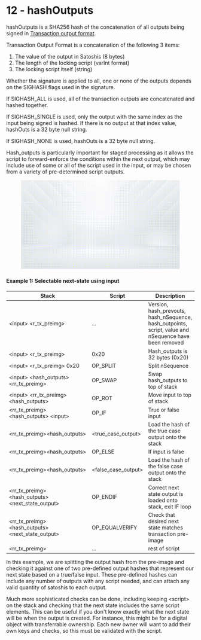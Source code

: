 # 12 - hashOutputs

hashOutputs is a SHA256 hash of the concatenation of all outputs being signed in [Transaction output format](https://wiki.bitcoinsv.io/index.php/Bitcoin_Transactions#Format_of_a_Transaction_Output).&#x20;

Transaction Output Format is a concatenation of the following 3 items:

1. The value of the output in Satoshis (8 bytes)
2. The length of the locking script (varInt format)
3. The locking script itself (string)

Whether the signature is applied to all, one or none of the outputs depends on the SIGHASH flags used in the signature.

If SIGHASH\_ALL is used, all of the transaction outputs are concatenated and hashed together.

If SIGHASH\_SINGLE is used, only the output with the same index as the input being signed is hashed. If there is no output at that index value, hashOuts is a 32 byte null string.

If SIGHASH\_NONE is used, hashOuts is a 32 byte null string.

Hash\_outputs is particularly important for staged processing as it allows the script to forward-enforce the conditions within the next output, which may include use of some or all of the script used in the input, or may be chosen from a variety of pre-determined script outputs.

<figure><img src="../.gitbook/assets/BSVA-BitcoinScript_Chapter5-Animation11.gif" alt=""><figcaption></figcaption></figure>

#### Example 1: Selectable next-state using input&#x20;

<table><thead><tr><th width="237.33333333333331">Stack</th><th>Script</th><th>Description</th></tr></thead><tbody><tr><td>&#x3C;input> &#x3C;r_tx_preimg></td><td>...</td><td>Version, hash_prevouts, hash_nSequence, hash_outpoints, script, value and nSequence have been removed</td></tr><tr><td>&#x3C;input> &#x3C;r_tx_preimg></td><td>0x20</td><td>Hash_outputs is 32 bytes (0x20)</td></tr><tr><td>&#x3C;input> &#x3C;r_tx_preimg> 0x20</td><td>OP_SPLIT</td><td>Split nSequence</td></tr><tr><td>&#x3C;input> &#x3C;hash_outputs> &#x3C;rr_tx_preimg></td><td>OP_SWAP</td><td>Swap hash_outputs to top of stack</td></tr><tr><td>&#x3C;input> &#x3C;rr_tx_preimg> &#x3C;hash_outputs></td><td>OP_ROT</td><td>Move input to top of stack</td></tr><tr><td>&#x3C;rr_tx_preimg> &#x3C;hash_outputs> &#x3C;input></td><td>OP_IF</td><td>True or false input</td></tr><tr><td>&#x3C;rr_tx_preimg>&#x3C;hash_outputs></td><td>&#x3C;true_case_output></td><td>Load the hash of the true case output onto the stack</td></tr><tr><td>&#x3C;rr_tx_preimg>&#x3C;hash_outputs></td><td>OP_ELSE</td><td>If input is false</td></tr><tr><td>&#x3C;rr_tx_preimg>&#x3C;hash_outputs></td><td>&#x3C;false_case_output></td><td>Load the hash of the false case output onto the stack</td></tr><tr><td>&#x3C;rr_tx_preimg> &#x3C;hash_outputs> &#x3C;next_state_output></td><td>OP_ENDIF</td><td>Correct next state output is loaded onto stack, exit IF loop</td></tr><tr><td>&#x3C;rr_tx_preimg> &#x3C;hash_outputs> &#x3C;next_state_output></td><td>OP_EQUALVERIFY</td><td>Check that desired next state matches transaction pre-image</td></tr><tr><td>&#x3C;rr_tx_preimg></td><td>...</td><td>rest of script</td></tr></tbody></table>

In this example, we are splitting the output hash from the pre-image and checking it against one of two pre-defined output hashes that represent our next state based on a true/false input. These pre-defined hashes can include any number of outputs with any script needed, and can attach any valid quantity of satoshis to each output.

Much more sophisticated checks can be done, including keeping \<script> on the stack and checking that the next state includes the same script elements. This can be useful if you don't know exactly what the next state will be when the output is created. For instance, this might be for a digital object with transferrable ownership. Each new owner will want to add their own keys and checks, so this must be validated with the script.
